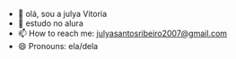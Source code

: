 - 👋 olá, sou a julya Vitoria 
- 👀 estudo no alura 
- 📫 How to reach me: julyasantosribeiro2007@gmail.com
- 😄 Pronouns: ela/dela 

<!---
Vicjuh65/Vicjuh65 is a ✨ special ✨ repository because its `README.md` (this file) appears on your GitHub profile.
You can click the Preview link to take a look at your changes.
--->
